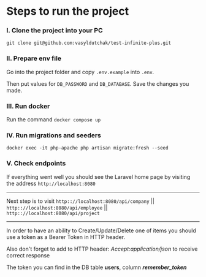 # Steps to run the project
### I. Clone the project into your PC
`git clone git@github.com:vasyldutchak/test-infinite-plus.git`

### II. Prepare env file
Go into the project folder and copy `.env.example` into `.env`.

Then put values for `DB_PASSWORD` and `DB_DATABASE`. Save the changes you made.


### III. Run docker
Run the command `docker compose up`

### IV. Run migrations and seeders

`docker exec -it php-apache php artisan migrate:fresh --seed`

### V. Check endpoints
If everything went well you should see the Laravel home page by visiting the address `http://localhost:8080`
___
Next step is to visit `http:://localhost:8080/api/company` || `http:://localhost:8080/api/employee` || `http:://localhost:8080/api/project` 
___
In order to have an ability to Create/Update/Delete one of items you should use a token as a Bearer Token in HTTP header.

Also don't forget to add to HTTP header: _Accept:application/json_ to receive correct response


The token you can find in the DB table **users**, column **_remember_token_**
